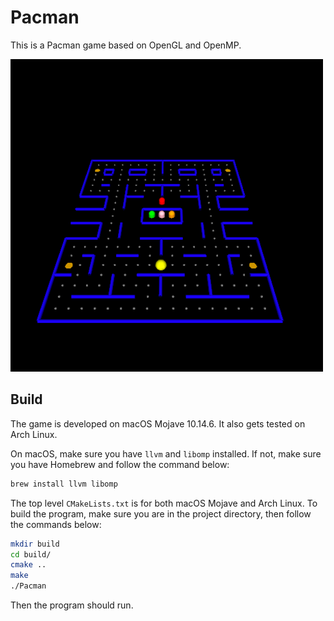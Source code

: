 # Pacman

This is a Pacman game based on OpenGL and OpenMP.

![screenshot](./img/screenshot.png)

## Build

The game is developed on macOS Mojave 10.14.6. It also gets tested on Arch
Linux.

On macOS, make sure you have `llvm` and `libomp` installed. If not, make sure
you have Homebrew and follow the command below:

```sh
brew install llvm libomp
```

The top level `CMakeLists.txt` is for both macOS Mojave and Arch Linux. To build
the program, make sure you are in the project directory, then follow the
commands below:

```sh
mkdir build
cd build/
cmake ..
make
./Pacman
```

Then the program should run.
